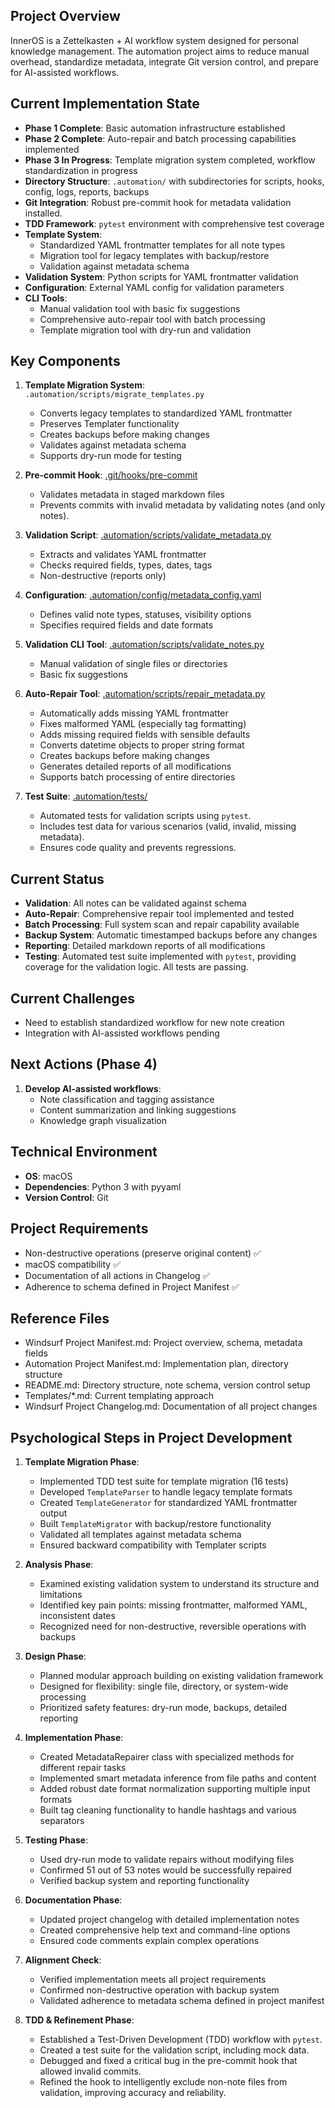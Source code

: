 ## Project Overview
InnerOS is a Zettelkasten + AI workflow system designed for personal knowledge management. The automation project aims to reduce manual overhead, standardize metadata, integrate Git version control, and prepare for AI-assisted workflows.

## Current Implementation State
- **Phase 1 Complete**: Basic automation infrastructure established
- **Phase 2 Complete**: Auto-repair and batch processing capabilities implemented
- **Phase 3 In Progress**: Template migration system completed, workflow standardization in progress
- **Directory Structure**: `.automation/` with subdirectories for scripts, hooks, config, logs, reports, backups
- **Git Integration**: Robust pre-commit hook for metadata validation installed.
- **TDD Framework**: `pytest` environment with comprehensive test coverage
- **Template System**: 
  - Standardized YAML frontmatter templates for all note types
  - Migration tool for legacy templates with backup/restore
  - Validation against metadata schema
- **Validation System**: Python scripts for YAML frontmatter validation
- **Configuration**: External YAML config for validation parameters
- **CLI Tools**: 
  - Manual validation tool with basic fix suggestions
  - Comprehensive auto-repair tool with batch processing
  - Template migration tool with dry-run and validation

## Key Components
1. **Template Migration System**: `.automation/scripts/migrate_templates.py`
   - Converts legacy templates to standardized YAML frontmatter
   - Preserves Templater functionality
   - Creates backups before making changes
   - Validates against metadata schema
   - Supports dry-run mode for testing

2. **Pre-commit Hook**: [.git/hooks/pre-commit](cci:7://file:///Users/myung/Documents/InnerOS/.git/hooks/pre-commit:0:0-0:0)
   - Validates metadata in staged markdown files
   - Prevents commits with invalid metadata by validating notes (and only notes).

3. **Validation Script**: [.automation/scripts/validate_metadata.py](cci:7://file:///Users/myung/Documents/InnerOS/.automation/scripts/validate_metadata.py:0:0-0:0)
   - Extracts and validates YAML frontmatter
   - Checks required fields, types, dates, tags
   - Non-destructive (reports only)

4. **Configuration**: [.automation/config/metadata_config.yaml](cci:7://file:///Users/myung/Documents/InnerOS/.automation/config/metadata_config.yaml:0:0-0:0)
   - Defines valid note types, statuses, visibility options
   - Specifies required fields and date formats

5. **Validation CLI Tool**: [.automation/scripts/validate_notes.py](cci:7://file:///Users/myung/Documents/InnerOS/.automation/scripts/validate_notes.py:0:0-0:0)
   - Manual validation of single files or directories
   - Basic fix suggestions

6. **Auto-Repair Tool**: [.automation/scripts/repair_metadata.py](cci:7://file:///Users/myung/Documents/InnerOS/.automation/scripts/repair_metadata.py:0:0-0:0)
   - Automatically adds missing YAML frontmatter
   - Fixes malformed YAML (especially tag formatting)
   - Adds missing required fields with sensible defaults
   - Converts datetime objects to proper string format
   - Creates backups before making changes
   - Generates detailed reports of all modifications
   - Supports batch processing of entire directories

7. **Test Suite**: [.automation/tests/](cci:7://file:///Users/myung/Documents/InnerOS/.automation/tests/:0:0-0:0)
   - Automated tests for validation scripts using `pytest`.
   - Includes test data for various scenarios (valid, invalid, missing metadata).
   - Ensures code quality and prevents regressions.

## Current Status
- **Validation**: All notes can be validated against schema
- **Auto-Repair**: Comprehensive repair tool implemented and tested
- **Batch Processing**: Full system scan and repair capability available
- **Backup System**: Automatic timestamped backups before any changes
- **Reporting**: Detailed markdown reports of all modifications
- **Testing**: Automated test suite implemented with `pytest`, providing coverage for the validation logic. All tests are passing.

## Current Challenges
- Need to establish standardized workflow for new note creation
- Integration with AI-assisted workflows pending

## Next Actions (Phase 4)
1. **Develop AI-assisted workflows**:
   - Note classification and tagging assistance
   - Content summarization and linking suggestions
   - Knowledge graph visualization

## Technical Environment
- **OS**: macOS
- **Dependencies**: Python 3 with pyyaml
- **Version Control**: Git

## Project Requirements
- Non-destructive operations (preserve original content) ✅
- macOS compatibility ✅
- Documentation of all actions in Changelog ✅
- Adherence to schema defined in Project Manifest ✅

## Reference Files
- Windsurf Project Manifest.md: Project overview, schema, metadata fields
- Automation Project Manifest.md: Implementation plan, directory structure
- README.md: Directory structure, note schema, version control setup
- Templates/*.md: Current templating approach
- Windsurf Project Changelog.md: Documentation of all project changes

## Psychological Steps in Project Development
1. **Template Migration Phase**:
   - Implemented TDD test suite for template migration (16 tests)
   - Developed `TemplateParser` to handle legacy template formats
   - Created `TemplateGenerator` for standardized YAML frontmatter output
   - Built `TemplateMigrator` with backup/restore functionality
   - Validated all templates against metadata schema
   - Ensured backward compatibility with Templater scripts

2. **Analysis Phase**:
   - Examined existing validation system to understand its structure and limitations
   - Identified key pain points: missing frontmatter, malformed YAML, inconsistent dates
   - Recognized need for non-destructive, reversible operations with backups

3. **Design Phase**:
   - Planned modular approach building on existing validation framework
   - Designed for flexibility: single file, directory, or system-wide processing
   - Prioritized safety features: dry-run mode, backups, detailed reporting

4. **Implementation Phase**:
   - Created MetadataRepairer class with specialized methods for different repair tasks
   - Implemented smart metadata inference from file paths and content
   - Added robust date format normalization supporting multiple input formats
   - Built tag cleaning functionality to handle hashtags and various separators

5. **Testing Phase**:
   - Used dry-run mode to validate repairs without modifying files
   - Confirmed 51 out of 53 notes would be successfully repaired
   - Verified backup system and reporting functionality

6. **Documentation Phase**:
   - Updated project changelog with detailed implementation notes
   - Created comprehensive help text and command-line options
   - Ensured code comments explain complex operations

7. **Alignment Check**:
   - Verified implementation meets all project requirements
   - Confirmed non-destructive operation with backup system
   - Validated adherence to metadata schema defined in project manifest

8. **TDD & Refinement Phase**:
   - Established a Test-Driven Development (TDD) workflow with `pytest`.
   - Created a test suite for the validation script, including mock data.
   - Debugged and fixed a critical bug in the pre-commit hook that allowed invalid commits.
   - Refined the hook to intelligently exclude non-note files from validation, improving accuracy and reliability.

